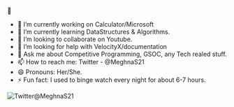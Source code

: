  👋



- 🔭 I’m currently working on Calculator/Microsoft
- 🌱 I’m currently learning DataStructures & Algorithms.
- 👯 I’m looking to collaborate on Youtube.
- 🤔 I’m looking for help with VelocityX/documentation
- 💬 Ask me about Competitive Programming, GSOC, any Tech realed stuff.
- 📫 How to reach me: Twitter - @MeghnaS21
- 😄 Pronouns: Her/She.
- ⚡ Fun fact: I used to binge watch every night for about 6-7 hours.


![[Twitter@MeghnaS21](https://twitter.com/MeghnaS21)](https://www.google.com/url?sa=i&url=https://www.stickpng.com/img/icons-logos-emojis/social-media-icons/circle-twitter-icon&psig=AOvVaw1sDtGTHfOTSfnH2jszwh5w&ust=1605972863694000&source=images&cd=vfe&ved=0CAIQjRxqFwoTCIiJ86S5ke0CFQAAAAAdAAAAABAJ)

